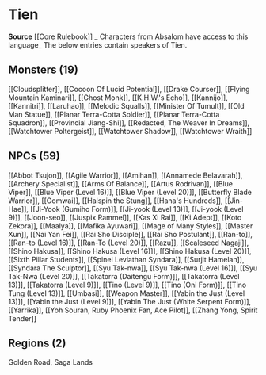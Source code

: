 ﻿---
id: '43'
name: Tien
rarity: Uncommon
source: '[[DATABASE/source/Core Rulebook|Core Rulebook]]'
trait:
- '[[DATABASE/trait/Uncommon|Uncommon]]'
type: Language

---
# Tien

**Source** [[Core Rulebook]] 
_ Characters from Absalom have access to this language_
The below entries contain speakers of Tien.

## Monsters (19)

[[Cloudsplitter]], [[Cocoon Of Lucid Potential]], [[Drake Courser]], [[Flying Mountain Kaminari]], [[Ghost Monk]], [[K.H.W.'s Echo]], [[Kannijo]], [[Kannitri]], [[Laruhao]], [[Melodic Squalls]], [[Minister Of Tumult]], [[Old Man Statue]], [[Planar Terra-Cotta Soldier]], [[Planar Terra-Cotta Squadron]], [[Provincial Jiang-Shi]], [[Redacted, The Weaver In Dreams]], [[Watchtower Poltergeist]], [[Watchtower Shadow]], [[Watchtower Wraith]]

## NPCs (59)

[[Abbot Tsujon]], [[Agile Warrior]], [[Amihan]], [[Annamede Belavarah]], [[Archery Specialist]], [[Arms Of Balance]], [[Artus Rodrivan]], [[Blue Viper]], [[Blue Viper (Level 16)]], [[Blue Viper (Level 20)]], [[Butterfly Blade Warrior]], [[Gomwai]], [[Halspin the Stung]], [[Hana's Hundreds]], [[Jin-Hae]], [[Ji-Yook (Gumiho Form)]], [[Ji-yook (Level 13)]], [[Ji-yook (Level 9)]], [[Joon-seo]], [[Juspix Rammel]], [[Kas Xi Rai]], [[Ki Adept]], [[Koto Zekora]], [[Maalya]], [[Mafika Ayuwari]], [[Mage of Many Styles]], [[Master Xun]], [[Nai Yan Fei]], [[Rai Sho Disciple]], [[Rai Sho Postulant]], [[Ran-to]], [[Ran-to (Level 16)]], [[Ran-To (Level 20)]], [[Razu]], [[Scaleseed Nagaji]], [[Shino Hakusa]], [[Shino Hakusa (Level 16)]], [[Shino Hakusa (Level 20)]], [[Sixth Pillar Students]], [[Spinel Leviathan Syndara]], [[Surjit Hamelan]], [[Syndara The Sculptor]], [[Syu Tak-nwa]], [[Syu Tak-nwa (Level 16)]], [[Syu Tak-Nwa (Level 20)]], [[Takatorra (Daitengu Form)]], [[Takatorra (Level 13)]], [[Takatorra (Level 9)]], [[Tino (Level 9)]], [[Tino (Oni Form)]], [[Tino Tung (Level 13)]], [[Umbasi]], [[Weapon Master]], [[Yabin the Just (Level 13)]], [[Yabin the Just (Level 9)]], [[Yabin The Just (White Serpent Form)]], [[Yarrika]], [[Yoh Souran, Ruby Phoenix Fan, Ace Pilot]], [[Zhang Yong, Spirit Tender]]

## Regions (2)

Golden Road, Saga Lands